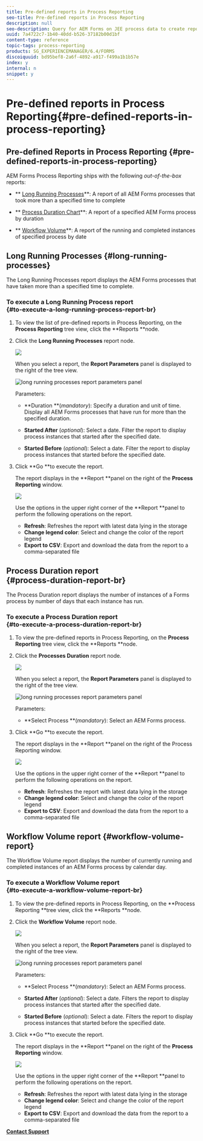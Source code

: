 ```yaml
---
title: Pre-defined reports in Process Reporting
seo-title: Pre-defined reports in Process Reporting
description: null
seo-description: Query for AEM Forms on JEE process data to create reports on long running processes, Process duration, and Workflow volume
uuid: 7a4722c7-1b40-40dd-b526-37182b00d1bf
content-type: reference
topic-tags: process-reporting
products: SG_EXPERIENCEMANAGER/6.4/FORMS
discoiquuid: bd95bef8-2a6f-4892-a917-f499a1b1b57e
index: y
internal: n
snippet: y
---
```


# Pre-defined reports in Process Reporting{#pre-defined-reports-in-process-reporting}

## Pre-defined Reports in Process Reporting {#pre-defined-reports-in-process-reporting}

AEM Forms Process Reporting ships with the following *out-of-the-box* reports:

* ** [Long Running Processes](../../../forms/using/process-reporting/pre-defined-reports-in-process-reporting.md#main-pars-header-0)**: A report of all AEM Forms processes that took more than a specified time to complete  

* ** [Process Duration Chart](../../../forms/using/process-reporting/pre-defined-reports-in-process-reporting.md#main-pars-header-2)**: A report of a specified AEM Forms process by duration  

* ** [Workflow Volume](../../../forms/using/process-reporting/pre-defined-reports-in-process-reporting.md#main-pars-header-4)**: A report of the running and completed instances of specified process by date

<!--
Comment Type: draft

<p>These pre-defined reports allow you to query for specific data. However, the reports provide you the option to specify certain input parameters to filter the result set of the report.</p>
-->

## Long Running Processes {#long-running-processes}

The Long Running Processes report displays the AEM Forms processes that have taken more than a specified time to complete.

### To execute a Long Running Process report <br> {#to-execute-a-long-running-process-report-br}

1. To view the list of pre-defined reports in Process Reporting, on the **Process Reporting** tree view, click the **Reports **node.
1. Click the **Long Running Processes** report node.

   ![](assets/long_running_node.png)

   When you select a report, the **Report Parameters** panel is displayed to the right of the tree view.

   ![long running processes report parameters panel](assets/report_parameters_panel.png)

   Parameters:

    * **Duration **(*mandatory*): Specify a duration and unit of time. Display all AEM Forms processes that have run for more than the specified duration.
    
    * **Started After** (*optional*): Select a date. Filter the report to display process instances that started after the specified date.
    
    * **Started Before** (*optional*): Select a date. Filter the report to display process instances that started before the specified date.

1. Click **Go **to execute the report.

   The report displays in the **Report **panel on the right of the **Process Reporting** window.

   ![](assets/long_running_processes.png)

   Use the options in the upper right corner of the **Report **panel to perform the following operations on the report.

    * **Refresh**: Refreshes the report with latest data lying in the storage
    * **Change legend color**: Select and change the color of the report legend
    * **Export to CSV**: Export and download the data from the report to a comma-separated file

## Process Duration report <br> {#process-duration-report-br}

The Process Duration report displays the number of instances of a Forms process by number of days that each instance has run.

### To execute a Process Duration report <br> {#to-execute-a-process-duration-report-br}

1. To view the pre-defined reports in Process Reporting, on the **Process Reporting** tree view, click the **Reports **node.
1. Click the **Processes Duration** report node.

   ![](assets/process_duration_node.png)

   When you select a report, the **Report Parameters** panel is displayed to the right of the tree view.

   ![long running processes report parameters panel](assets/process_duration_params.png)

   Parameters:

    * **Select Process **(*mandatory*): Select an AEM Forms process.

1. Click **Go **to execute the report.

   The report displays in the **Report **panel on the right of the Process Reporting window.

   ![](assets/process_duration_report.png)

   Use the options in the upper right corner of the **Report **panel to perform the following operations on the report.

    * **Refresh**: Refreshes the report with latest data lying in the storage
    * **Change legend color**: Select and change the color of the report legend
    * **Export to CSV**: Export and download the data from the report to a comma-separated file

## Workflow Volume report {#workflow-volume-report}

The Workflow Volume report displays the number of currently running and completed instances of an AEM Forms process by calendar day.

### To execute a Workflow Volume report <br> {#to-execute-a-workflow-volume-report-br}

1. To view the pre-defined reports in Process Reporting, on the **Process Reporting **tree view, click the **Reports **node.
1. Click the **Workflow Volume** report node.

   ![](assets/workflow_volume_node.png)

   When you select a report, the **Report Parameters** panel is displayed to the right of the tree view.

   ![long running processes report parameters panel](assets/workflow_volume_params.png)

   Parameters:

    * **Select Process **(*mandatory*): Select an AEM Forms process.
    
    * **Started After** (*optional*): Select a date. Filters the report to display process instances that started after the specified date.
    
    * **Started Before** (*optional*): Select a date. Filters the report to display process instances that started before the specified date.

1. Click **Go **to execute the report.

   The report displays in the **Report **panel on the right of the **Process Reporting** window.

   ![](assets/workflow_volume_report.png)

   Use the options in the upper right corner of the **Report **panel to perform the following operations on the report.

    * **Refresh**: Refreshes the report with latest data lying in the storage
    * **Change legend color**: Select and change the color of the report legend
    * **Export to CSV**: Export and download the data from the report to a comma-separated file

[**Contact Support**](https://www.adobe.com/account/sign-in.supportportal.html)
